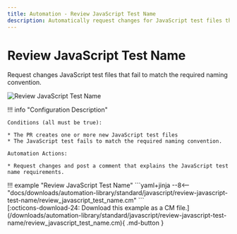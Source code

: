 ```yaml
---
title: Automation - Review JavaScript Test Name
description: Automatically request changes for JavaScript test files that fail to match the required naming convention.
---
```

# Review JavaScript Test Name

<!-- --8<-- [start:example]-->

Request changes JavaScript test files that fail to match the required naming convention.

![Review JavaScript Test Name](/automations/standard/review-javascript-test-name/review-javascript-test-name.png)

!!! info "Configuration Description"

    Conditions (all must be true):
    
    * The PR creates one or more new JavaScript test files
    * The JavaScript test fails to match the required naming convention.
    
    Automation Actions:
    
    * Request changes and post a comment that explains the JavaScript test name requirements.

<div class="automationExample" markdown="1">
!!! example "Review JavaScript Test Name"
    ```yaml+jinja
    --8<-- "docs/downloads/automation-library/standard/javascript/review-javascript-test-name/review_javascript_test_name.cm"
    ```
    <div class="result" markdown>
      <span>
      [:octicons-download-24: Download this example as a CM file.](/downloads/automation-library/standard/javascript/review-javascript-test-name/review_javascript_test_name.cm){ .md-button }
      </span>
    </div>
<!-- --8<-- [end:example]-->
